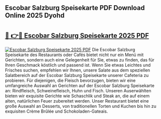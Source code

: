 ## Escobar Salzburg Speisekarte PDF Download Online 2025 Dyohd

# <h2><a href="http://gc9k5j.nevu.top/?p=Escobar+Salzburg+Speisekarte">🔗 👉🔴 Escobar Salzburg Speisekarte 2025 PDF</a></h2>

[![Escobar Salzburg Speisekarte 2025 PDF](https://i.imgur.com/dBaPXMq.png)](http://gc9k5j.nevu.top/?p=Escobar+Salzburg+Speisekarte)
Die Escobar Salzburg Speisekarte des Restaurants oder Cafés bietet nicht nur ein Menü mit Gerichten, sondern auch eine Gelegenheit für Sie, etwas zu finden, das für Ihren Geschmack köstlich und passend ist. Wenn Sie etwas Leichtes und Frisches suchen, empfehlen wir Ihnen, unsere Salate aus dem speziellen Salatbereich auf der Escobar Salzburg Speisekarte unserer Cafeteria zu probieren. Für diejenigen, die Fleisch bevorzugen, bieten wir eine umfangreiche Auswahl an Gerichten auf der Escobar Salzburg Speisekarte an: Rindfleisch, Schweinefleisch, Huhn und Fisch. Unseren Auserwählten bieten wir exquisite Gerichte wie Schaschlik und Steak an, die auf einem alten, natürlichen Feuer zubereitet werden. Unser Restaurant bietet eine große Auswahl an Desserts, von traditionellen Torten und Kuchen bis hin zu exquisiten Crème Brûlée und Schokoladen-Gateais.
